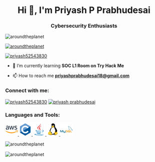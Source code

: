 <h1 align="center">Hi 👋, I'm Priyash P Prabhudesai</h1>
<h3 align="center">Cybersecurity Enthusiasts</h3>

<p align="left"> <img src="https://komarev.com/ghpvc/?username=aroundtheplanet&label=Profile%20views&color=0e75b6&style=flat" alt="aroundtheplanet" /> </p>

<p align="left"> <a href="https://github.com/ryo-ma/github-profile-trophy"><img src="https://github-profile-trophy.vercel.app/?username=aroundtheplanet" alt="aroundtheplanet" /></a> </p>

<p align="left"> <a href="https://twitter.com/priyash52543830" target="blank"><img src="https://img.shields.io/twitter/follow/priyash52543830?logo=twitter&style=for-the-badge" alt="priyash52543830" /></a> </p>

- 🌱 I’m currently learning **SOC L1 Room on Try Hack Me**

- 📫 How to reach me **priyashprabhudesai18@gmail.com**

<h3 align="left">Connect with me:</h3>
<p align="left">
<a href="https://twitter.com/priyash52543830" target="blank"><img align="center" src="https://raw.githubusercontent.com/rahuldkjain/github-profile-readme-generator/master/src/images/icons/Social/twitter.svg" alt="priyash52543830" height="30" width="40" /></a>
<a href="https://linkedin.com/in/priyash prabhudesai" target="blank"><img align="center" src="https://raw.githubusercontent.com/rahuldkjain/github-profile-readme-generator/master/src/images/icons/Social/linked-in-alt.svg" alt="priyash prabhudesai" height="30" width="40" /></a>
</p>

<h3 align="left">Languages and Tools:</h3>
<p align="left"> <a href="https://aws.amazon.com" target="_blank" rel="noreferrer"> <img src="https://raw.githubusercontent.com/devicons/devicon/master/icons/amazonwebservices/amazonwebservices-original-wordmark.svg" alt="aws" width="40" height="40"/> </a> <a href="https://www.cprogramming.com/" target="_blank" rel="noreferrer"> <img src="https://raw.githubusercontent.com/devicons/devicon/master/icons/c/c-original.svg" alt="c" width="40" height="40"/> </a> <a href="https://www.java.com" target="_blank" rel="noreferrer"> <img src="https://raw.githubusercontent.com/devicons/devicon/master/icons/java/java-original.svg" alt="java" width="40" height="40"/> </a> <a href="https://www.linux.org/" target="_blank" rel="noreferrer"> <img src="https://raw.githubusercontent.com/devicons/devicon/master/icons/linux/linux-original.svg" alt="linux" width="40" height="40"/> </a> <a href="https://www.mysql.com/" target="_blank" rel="noreferrer"> <img src="https://raw.githubusercontent.com/devicons/devicon/master/icons/mysql/mysql-original-wordmark.svg" alt="mysql" width="40" height="40"/> </a> </p>

<p><img align="center" src="https://github-readme-stats.vercel.app/api/top-langs?username=aroundtheplanet&show_icons=true&locale=en&layout=compact" alt="aroundtheplanet" /></p>

<p><img align="center" src="https://github-readme-streak-stats.herokuapp.com/?user=aroundtheplanet&" alt="aroundtheplanet" /></p>
